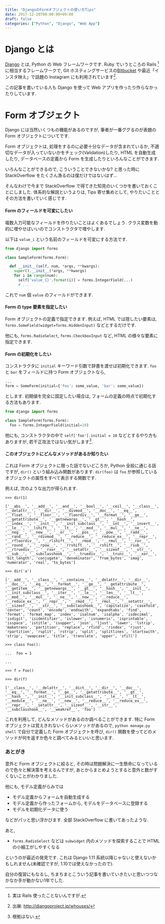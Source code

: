 ```yaml
---
title: "DjangoのFormオブジェクトの使い方Tips"
date: 2017-12-28T00:00:00+09:00
draft: false
categories: ["Python", "Django", "Web App"]
---
```


# Django とは

[Django](https://www.djangoproject.com/) とは, Python の Web フレームワークです. Ruby でいうところの Rails [^1]に相当するフレームワークで, Git ホスティングサービスの[Bitbucket](bitbucket.org) や最近「インスタ映え」で話題の Instagram にも利用されています[^2].

[^1]: 実は Rails 使ったことないんですが.

[^2]: 出展: http://djangoproject.jp/whouses/

この記事を書いている人も Django を使って Web アプリを作ったり作らなかったりしています.

<!-- more -->

# Form オブジェクト

Django には当然いくつもの機能があるのですが, 筆者が一番ググるのが表題の Form オブジェクトについてです.

Form オブジェクトは, 処理をするのに必要十分なデータが含まれているか, 不適切なデータが入っていないかをチェック(Validation)したり, HTML を自動生成したり, データベースの定義から Form を生成したりといろんなことができます.

いろんなことができるので, こういうことできないかな? と思った時に StackOverflow をたくさん漁るのは僕だけではないはず...

そんなわけで今まで StackOverflow で得てきた知見のいくつかを書いておくことにしました. 体系的な解説というよりは, Tips 寄せ集めとして, やりたいこととその方法を書いていく感じです.

#### Form のフィールドを可変にしたい

複数入力可能なフィールドを作りたいことはよくあるでしょう. クラス変数を動的に増やせばいいのでコンストラクタで増やします.

以下は `value_i` という名前のフィールドを可変にする方法です.

```python
from django import forms

class SampleForm(forms.Form):

  def __init__(self, num, *args, **kwargs):
    super().__init__(*args, **kwargs)
    for i in range(num):
      self['value_{}'.format(i)] = forms.IntegerField(...)
      # ...
```

これで `num` 個 `value` のフィールドができます.

#### Form の type 要素を指定したい

Form オブジェクトの定義で指定できます. 例えば, HTML では隠したい要素は, `forms.SomeField(widget=forms.HiddenInput)` などとするだけです.

他にも, `forms.RadioSelect`, `forms.CheckboxInput` など, HTML の様々な要素に指定できます.

#### Form の初期化をしたい

コンストラクタに `initial` キーワード引数で辞書を渡せば初期化できます. `foo` と `bar` をフィールドに持つ Form オブジェクトなら,

```python
...
form = SomeForm(initial={'foo': some_value, 'bar': some_value})
```

とします. 初期値を完全に固定したい場合は, フォームの定義の時点で初期化する方法もあります.

```python
from django import forms

class SampleForm(forms.Form):
  foo = forms.IntegerField(initial=10)

```

他にも, コンストラクタの中で `self['foo'].initial = 10` などとするやり方もありますが, 若干正攻法ではない気がします[^3].

[^3]: 根拠はない.

#### このオブジェクトにどんなメソッドがあるか知りたい

これは Form オブジェクトに限った話でないどころか, Python 全般に通じる話ですが, `dir()` という組み込み関数があります. `dir(foo)` は `foo` が参照しているオブジェクトの属性をすべて表示する関数です.

例えば, 次のような出力が得られます.

```
>>> dir(1)

['__abs__', '__add__', '__and__', '__bool__', '__ceil__', '__class__', '__delattr__', '__dir__', '__divmod__', '__doc__', '__eq__', '__float__', '__floor__', '__floordiv__', '__format__', '__ge__', '__getattribute__', '__getnewargs__', '__gt__', '__hash__', '__index__', '__init__', '__init_subclass__', '__int__', '__invert__', '__le__', '__lshift__', '__lt__', '__mod__', '__mul__', '__ne__', '__neg__', '__new__', '__or__', '__pos__', '__pow__', '__radd__', '__rand__', '__rdivmod__', '__reduce__', '__reduce_ex__', '__repr__', '__rfloordiv__', '__rlshift__', '__rmod__', '__rmul__', '__ror__', '__round__', '__rpow__', '__rrshift__', '__rshift__', '__rsub__', '__rtruediv__', '__rxor__', '__setattr__', '__sizeof__', '__str__', '__sub__', '__subclasshook__', '__truediv__', '__trunc__', '__xor__', 'bit_length', 'conjugate', 'denominator', 'from_bytes', 'imag', 'numerator', 'real', 'to_bytes']

>>> dir('a')

['__add__', '__class__', '__contains__', '__delattr__', '__dir__', '__doc__', '__eq__', '__format__', '__ge__', '__getattribute__', '__getitem__', '__getnewargs__', '__gt__', '__hash__', '__init__', '__init_subclass__', '__iter__', '__le__', '__len__', '__lt__', '__mod__', '__mul__', '__ne__', '__new__', '__reduce__', '__reduce_ex__', '__repr__', '__rmod__', '__rmul__', '__setattr__', '__sizeof__', '__str__', '__subclasshook__', 'capitalize', 'casefold', 'center', 'count', 'encode', 'endswith', 'expandtabs', 'find', 'format', 'format_map', 'index', 'isalnum', 'isalpha', 'isdecimal', 'isdigit', 'isidentifier', 'islower', 'isnumeric', 'isprintable', 'isspace', 'istitle', 'isupper', 'join', 'ljust', 'lower', 'lstrip', 'maketrans', 'partition', 'replace', 'rfind', 'rindex', 'rjust', 'rpartition', 'rsplit', 'rstrip', 'split', 'splitlines', 'startswith', 'strip', 'swapcase', 'title', 'translate', 'upper', 'zfill']

>>> class Foo():

...  foo = 1

... 

>>> f = Foo()

>>> dir(f)

['__class__', '__delattr__', '__dict__', '__dir__', '__doc__', '__eq__', '__format__', '__ge__', '__getattribute__', '__gt__', '__hash__', '__init__', '__init_subclass__', '__le__', '__lt__', '__module__', '__ne__', '__new__', '__reduce__', '__reduce_ex__', '__repr__', '__setattr__', '__sizeof__', '__str__', '__subclasshook__', '__weakref__', 'foo']
```

これを利用して, どんなメソッドがあるのか調べることができます. 特に Form オブジェクトは覚えきれないくらいメソッドがあるので, `python manage.py shell` で自分で定義した Form オブジェクトを呼び, `dir()` 関数を使ってどのメソッドが何を返すか色々と調べてみるといいと思います.

### あとがき

意外と Form オブジェクトに絞ると, その時は問題解決に一生懸命になっているので色々と解決策を考えるんですが, あとからまとめようとすると意外と数がすくないことがわかりました.

他にも, モデル定義がらみでは

- モデル定義からフォームを自動生成する
- モデル定義から作ったフォームから, モデルをデータベースに登録する
- モデルを初期化データに使う

などがパッと思い浮かびます. 全部 StackOverflow に書いてあったような.

あと,

- `forms.RadioSelect` などは `subwidget` 内のメソッドを探索することで HTML の小細工がしやすくなる

というのが最近の発見です. これは Django 1.11 系統以降じゃないと使えないかもしれません(未確認ですが, 1.10では使えなかったので).

自分の復習にもなるし, ちまちまとこういう記事を書いていきたいと思いつつなかなか手が動かない1年でした.
